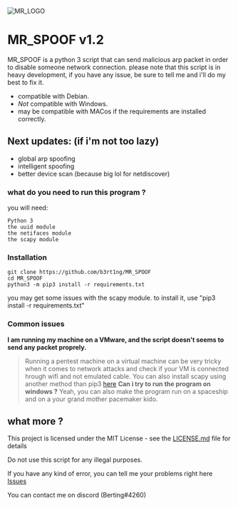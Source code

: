![MR_LOGO](https://i.imgur.com/BqnGkVK.png)

# MR_SPOOF v1.2

MR_SPOOF is a python 3 script that can send malicious arp packet in order to disable someone network connection.
please note that this script is in heavy development, if you have any issue, be sure to tell me and i'll do my best to fix it.

- compatible with Debian.
- *Not* compatible with Windows.
- may be compatible with MACos if the requirements are installed correctly.

## Next updates: (if i'm not too lazy)

* global arp spoofing
* intelligent spoofing
* better device scan (because big lol for netdiscover)

### what do you need to run this program ?

you will need:
```
Python 3
the uuid module
the netifaces module
the scapy module
```

### Installation

```
git clone https://github.com/b3rt1ng/MR_SPOOF
cd MR_SPOOF
python3 -m pip3 install -r requirements.txt
```
you may get some issues with the scapy module. to install it, use "pip3 install -r requirements.txt"

### Common issues

__I am running my machine on a VMware, and the script doesn't seems to send any packet proprely.__ 
> Running a pentest machine on a virtual machine can be very tricky when it comes to network attacks and check if your VM is connected hrough wifi and not emulated cable. You can also install scapy using another method than pip3 [here](https://scapy.net/download/) 
__Can i try to run the program on windows ?__
> Yeah, you can also make the program run on a spaceship and on a your grand mother pacemaker kido.

## what more ?

This project is licensed under the MIT License - see the [LICENSE.md](LICENSE.md) file for details

Do not use this script for any illegal purposes.

If you have any kind of error, you can tell me your problems right here [Issues](https://github.com/b3rt1ng/MR_SPOOF/issues)

You can contact me on discord (Berting#4260)
